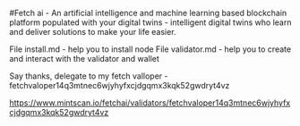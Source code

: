 
#Fetch ai - An artificial intelligence and machine learning based blockchain platform populated with your digital twins - intelligent digital twins who learn and deliver solutions to make your life easier.

File install.md - help you to install node
File validator.md - help you to create and interact with the validator and wallet

Say thanks, delegate to my fetch valloper - fetchvaloper14q3mtnec6wjyhyfxcjdgqmx3kqk52gwdryt4vz

https://www.mintscan.io/fetchai/validators/fetchvaloper14q3mtnec6wjyhyfxcjdgqmx3kqk52gwdryt4vz
